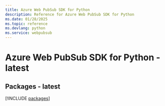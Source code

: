 ```yaml
---
title: Azure Web PubSub SDK for Python
description: Reference for Azure Web PubSub SDK for Python
ms.date: 01/28/2025
ms.topic: reference
ms.devlang: python
ms.service: webpubsub
---
```

# Azure Web PubSub SDK for Python - latest
## Packages - latest
[!INCLUDE [packages](web-pubsub-index.md)]